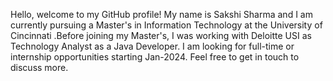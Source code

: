 Hello, welcome to my GitHub profile! My name is Sakshi Sharma and I am currently pursuing a Master's in Information Technology at the University of Cincinnati .Before joining my Master's, I was working with Deloitte USI as Technology Analyst as a Java Developer. I am looking for full-time  or internship opportunities starting Jan-2024. Feel free to get in touch to discuss more.
